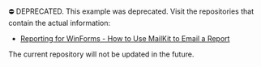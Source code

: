 ⛔ DEPRECATED. This example was deprecated. Visit the repositories that contain the actual information:

- [Reporting for WinForms - How to Use MailKit to Email a Report](https://github.com/DevExpress-Examples/reporting-winforms-mailkit-email-report-pdf)

The current repository will not be updated in the future. 
